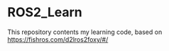 # ROS2_Learn
This repository contents my learning code, based on https://fishros.com/d2lros2foxy/#/
